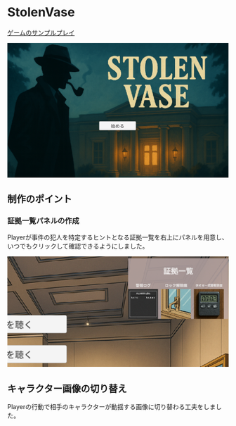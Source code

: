 # StolenVase

[ゲームのサンプルプレイ](https://ando-33.github.io/StolenVase_web/)

![ゲーム画面](readmeImg/StolenVase.png)

## 制作のポイント
### 証拠一覧パネルの作成
Playerが事件の犯人を特定するヒントとなる証拠一覧を右上にパネルを用意し、いつでもクリックして確認できるようにしました。

![証拠一覧](readmeImg/EvidenceMenu.png)

## キャラクター画像の切り替え
Playerの行動で相手のキャラクターが動揺する画像に切り替わる工夫をしました。
